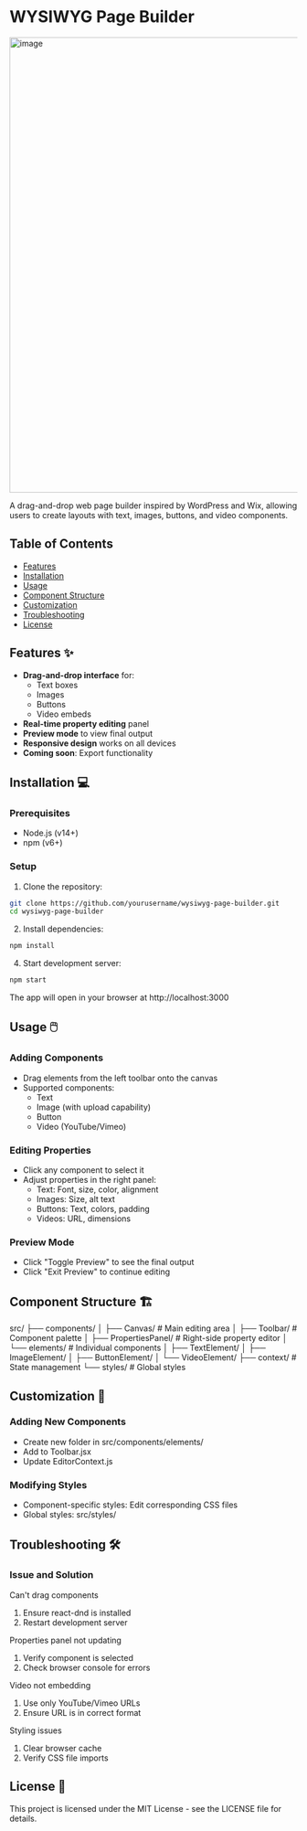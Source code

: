 # WYSIWYG Page Builder

<img width="1470" height="797" alt="image" src="https://github.com/user-attachments/assets/63b94926-def3-48a7-9291-3d28f62121ad" />

A drag-and-drop web page builder inspired by WordPress and Wix, allowing users to create layouts with text, images, buttons, and video components.

## Table of Contents
- [Features](#features)
- [Installation](#installation)
- [Usage](#usage)
- [Component Structure](#component-structure)
- [Customization](#customization)
- [Troubleshooting](#troubleshooting)
- [License](#license)

## Features ✨
- **Drag-and-drop interface** for:
  - Text boxes
  - Images
  - Buttons 
  - Video embeds
- **Real-time property editing** panel
- **Preview mode** to view final output
- **Responsive design** works on all devices
- **Coming soon**: Export functionality

## Installation 💻

### Prerequisites
- Node.js (v14+)
- npm (v6+)

### Setup
1. Clone the repository:
```bash
git clone https://github.com/yourusername/wysiwyg-page-builder.git
cd wysiwyg-page-builder
```
2. Install dependencies:
```bash
npm install
```
4. Start development server:
```bash
npm start
```
The app will open in your browser at http://localhost:3000

## Usage 🖱️

### Adding Components
- Drag elements from the left toolbar onto the canvas
- Supported components:
  - Text
  - Image (with upload capability)
  - Button
  - Video (YouTube/Vimeo)
  
### Editing Properties
- Click any component to select it
- Adjust properties in the right panel:
  - Text: Font, size, color, alignment
  - Images: Size, alt text
  - Buttons: Text, colors, padding
  - Videos: URL, dimensions
 
### Preview Mode
- Click "Toggle Preview" to see the final output
- Click "Exit Preview" to continue editing

## Component Structure 🏗️
src/
├── components/
│   ├── Canvas/          # Main editing area
│   ├── Toolbar/         # Component palette
│   ├── PropertiesPanel/ # Right-side property editor
│   └── elements/        # Individual components
│       ├── TextElement/
│       ├── ImageElement/
│       ├── ButtonElement/
│       └── VideoElement/
├── context/             # State management
└── styles/              # Global styles

## Customization 🎨
### Adding New Components
- Create new folder in src/components/elements/
- Add to Toolbar.jsx
- Update EditorContext.js

### Modifying Styles
- Component-specific styles: Edit corresponding CSS files
- Global styles: src/styles/

## Troubleshooting 🛠️
### Issue and	Solution
Can't drag components	
1. Ensure react-dnd is installed
2. Restart development server
   
Properties panel not updating	
1. Verify component is selected
2. Check browser console for errors
   
Video not embedding	
1. Use only YouTube/Vimeo URLs
2. Ensure URL is in correct format
   
Styling issues	
1. Clear browser cache
2. Verify CSS file imports

## License 📄
This project is licensed under the MIT License - see the LICENSE file for details.
